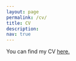 ```yaml
---
layout: page
permalink: /cv/
title: CV
description:
nav: true
---
```


You can find my CV [here.](/assets/pdf/MAllen%20-%20CV%202021.pdf)
